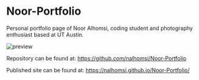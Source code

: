 # Noor-Portfolio

Personal portfolio page of Noor Alhomsi, coding student and photography enthusiast based at UT Austin.

![preview](https://user-images.githubusercontent.com/80538653/117853138-0f62d900-b256-11eb-8458-20d3f1a37a9f.png)

Repository can be found at: https://github.com/nalhomsi/Noor-Portfolio

Published site can be found at: https://nalhomsi.github.io/Noor-Portfolio/
